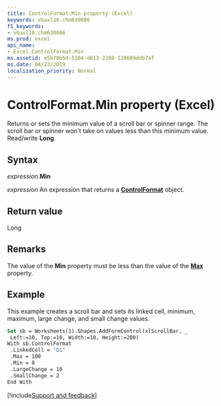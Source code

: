 ```yaml
---
title: ControlFormat.Min property (Excel)
keywords: vbaxl10.chm630086
f1_keywords:
- vbaxl10.chm630086
ms.prod: excel
api_name:
- Excel.ControlFormat.Min
ms.assetid: e5b70b54-5304-d013-2398-128609ddb7af
ms.date: 04/23/2019
localization_priority: Normal
---
```



# ControlFormat.Min property (Excel)

Returns or sets the minimum value of a scroll bar or spinner range. The scroll bar or spinner won't take on values less than this minimum value. Read/write **Long**.


## Syntax

_expression_.**Min**

_expression_ An expression that returns a **[ControlFormat](Excel.ControlFormat.md)** object.


## Return value

Long


## Remarks

The value of the **Min** property must be less than the value of the **[Max](Excel.ControlFormat.Max.md)** property.


## Example

This example creates a scroll bar and sets its linked cell, minimum, maximum, large change, and small change values.

```vb
Set sb = Worksheets(1).Shapes.AddFormControl(xlScrollBar, _ 
 Left:=10, Top:=10, Width:=10, Height:=200) 
With sb.ControlFormat 
 .LinkedCell = "D1" 
 .Max = 100 
 .Min = 0 
 .LargeChange = 10 
 .SmallChange = 2 
End With
```




[!include[Support and feedback](~/includes/feedback-boilerplate.md)]
